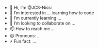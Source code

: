 - 👋 Hi, I’m @JCS-Nissi
- 👀 I’m interested in ... learning how to code
- 🌱 I’m currently learning ... 
- 💞️ I’m looking to collaborate on ...
- 📫 How to reach me ...
- 😄 Pronouns: ...
- ⚡ Fun fact: ...

<!---
JCS-Nissi/JCS-Nissi is a ✨ special ✨ repository because its `README.md` (this file) appears on your GitHub profile.
You can click the Preview link to take a look at your changes.
--->

